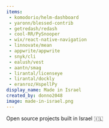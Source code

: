 ```yaml
---
items:
 - komodorio/helm-dashboard
 - yaronn/blessed-contrib
 - getredash/redash
 - cool-RR/PySnooper
 - wix/react-native-navigation
 - linnovate/mean
 - appwrite/appwrite
 - snyk/cli
 - ealush/vest
 - aantn/smag
 - lirantal/licenseye
 - lirantal/dockly
 - eranroz/HspellPy
display_name: Made in Israel
created_by: donno2048
image: made-in-israel.png
---
```

Open source projects built in Israel :israel:
